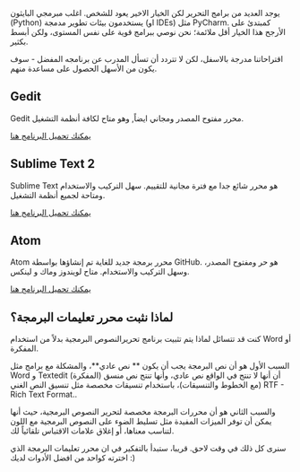 يوجد العديد من برامج التحرير لكن الخيار الاخير يعود للشخص. اغلب مبرمجي البايثون (Python) يستخدمون بيئات تطوير مدمجة (او IDEs) مثل PyCharm. كمبتدئ على الأرجح هذا الخيار أقل ملائمة؛ نحن نوصي ببرامج قوية على نفس المستوى، ولكن أبسط بكثير.

اقتراحاتنا مدرجة بالاسفل، لكن لا تتردد أن تسأل المدرب عن برنامجه المفضل - سوف يكون من الأسهل الحصول على مساعدة منهم.

## Gedit

Gedit محرر مفتوح المصدر ومجاني ايضاً, وهو متاح لكافة أنظمة التشغيل.

[يمكنك تحميل البرنامج هنا](https://wiki.gnome.org/Apps/Gedit#Download)

## Sublime Text 2 

Sublime Text هو محرر شائع جدا مع فترة مجانية للتقييم. سهل التركيب والاستخدام ومتاحة لجميع أنظمة التشغيل.

[يمكنك تحميل البرنامج هنا](http://www.sublimetext.com/2)

## Atom

Atom محرر برمجة جديد للغاية تم إنشاؤها بواسطة GitHub. هو حر ومفتوح المصدر، وسهل التركيب والاستخدام. متاح لويندوز وماك و لينكس.

[يمكنك تحميل البرنامج هنا](https://atom.io/)

## لماذا نثبت محرر تعليمات البرمجة؟

كنت قد تتسائل لماذا يتم تثبيت برنامج تحريرالنصوص البرمجية بدلاً من استخدام Word أو المفكرة.

السبب الأول هو أن نص البرمجة يجب أن يكون ** نص عادي**، والمشكلة مع برامج مثل Word و Textedit (المفكرة) أن أنها لا تنتج في الواقع نص عادي، وأنها تنتج نص منسق (مع الخطوط والتنسيقات)، باستخدام تنسيقات مخصصة مثل تنسيق النص الغني RTF - Rich Text Format..

والسبب الثاني هو أن محررات البرمجة مخصصة لتحرير النصوص البرمجية، حيث أنها يمكن أن توفر الميزات المفيدة مثل تسليط الضوء على النصوص البرمجية مع اللون لتناسب معناها، أو إغلاق علامات الاقتباس تلقائياً لك.

سنرى كل ذلك في وقت لاحق. قريبا، ستبدأ بالتفكير في ان محرر تعليمات البرمجة الذي اخترته كواحد من افضل الأدوات لديك :)